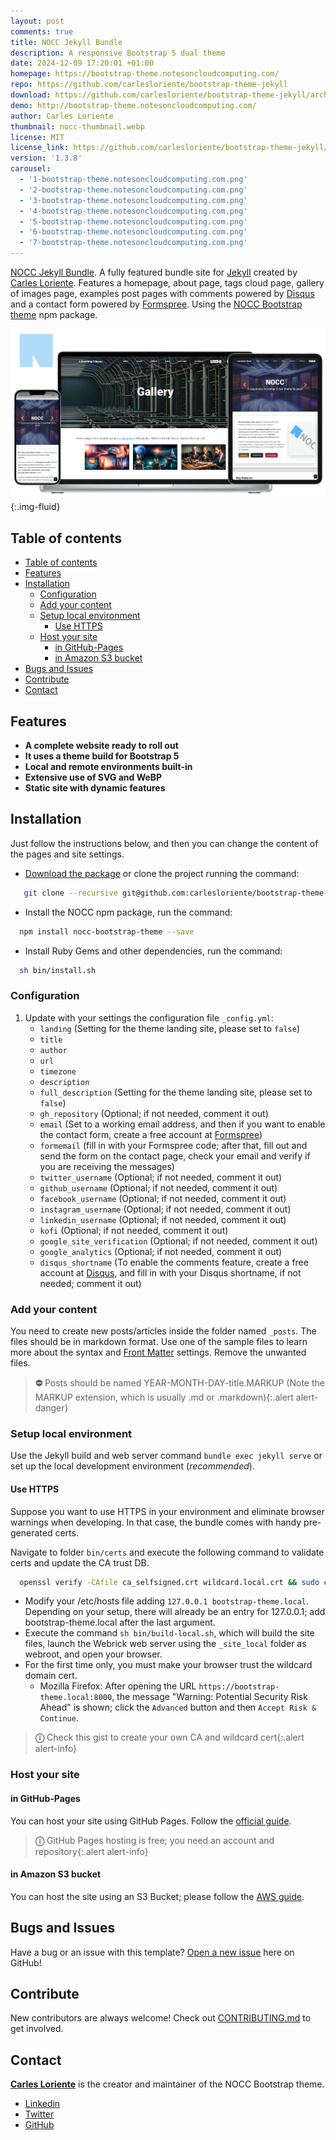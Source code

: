 ```yaml
---
layout: post
comments: true
title: NOCC Jekyll Bundle
description: A responsive Bootstrap 5 dual theme
date: 2024-12-09 17:20:01 +01:00
homepage: https://bootstrap-theme.notesoncloudcomputing.com/
repo: https://github.com/carlesloriente/bootstrap-theme-jekyll
download: https://github.com/carlesloriente/bootstrap-theme-jekyll/archive/refs/heads/main.zip
demo: http://bootstrap-theme.notesoncloudcomputing.com/
author: Carles Loriente
thumbnail: nocc-thumbnail.webp
license: MIT
license_link: https://github.com/carlesloriente/bootstrap-theme-jekyll/blob/main/LICENSE
version: '1.3.8'
carousel:
  - '1-bootstrap-theme.notesoncloudcomputing.com.png'
  - '2-bootstrap-theme.notesoncloudcomputing.com.png'
  - '3-bootstrap-theme.notesoncloudcomputing.com.png'
  - '4-bootstrap-theme.notesoncloudcomputing.com.png'
  - '5-bootstrap-theme.notesoncloudcomputing.com.png'
  - '6-bootstrap-theme.notesoncloudcomputing.com.png'
  - '7-bootstrap-theme.notesoncloudcomputing.com.png'
---
```


[NOCC Jekyll Bundle](https://bootstrap-theme.notesoncloudcomputing.com/). A fully featured bundle site for [Jekyll](https://jekyllrb.com/) created by [Carles Loriente](https://github.com/carlesloriente).
Features a homepage, about page, tags cloud page, gallery of images page, examples post pages with comments powered by [Disqus](https://disqus.com/) and a contact form powered by [Formspree](https://formspree.io/).
Using the [NOCC Bootstrap theme](https://www.npmjs.com/package/nocc-bootstrap-theme) npm package.

![NOCC Jekyll Bundle webshots](/screenshots/2024-12-09-nocc-bootstrap-theme-jekyll/nocc-showcase.webp){:.img-fluid}

## Table of contents

- [Table of contents](#table-of-contents)
- [Features](#features)
- [Installation](#installation)
  - [Configuration](#configuration)
  - [Add your content](#add-your-content)
  - [Setup local environment](#setup-local-environment)
    - [Use HTTPS](#use-https)
  - [Host your site](#host-your-site)
    - [in GitHub-Pages](#in-github-pages)
    - [in Amazon S3 bucket](#in-amazon-s3-bucket)
- [Bugs and Issues](#bugs-and-issues)
- [Contribute](#contribute)
- [Contact](#contact)

## Features

- **A complete website ready to roll out**
- **It uses a theme build for Bootstrap 5**
- **Local and remote environments built-in**
- **Extensive use of SVG and WeBP**
- **Static site with dynamic features**

## Installation

Just follow the instructions below, and then you can change the content of the pages and site settings.

- [Download the package](https://github.com/carlesloriente/bootstrap-theme-jekyll/archive/refs/heads/main.zip) or clone the project running the command:

```bash
   git clone --recursive git@github.com:carlesloriente/bootstrap-theme-jekyll.git
```

- Install the NOCC npm package, run the command:

```bash
  npm install nocc-bootstrap-theme --save
```

- Install Ruby Gems and other dependencies, run the command:

```bash
  sh bin/install.sh
```

### Configuration

1. Update with your settings the configuration file `_config.yml`:
   - `landing` (Setting for the theme landing site, please set to `false`)
   - `title`
   - `author`
   - `url`
   - `timezone`
   - `description`
   - `full_description` (Setting for the theme landing site, please set to `false`)
   - `gh_repository` (Optional; if not needed, comment it out)
   - `email` (Set to a working email address, and then if you want to enable the contact form, create a free account at [Formspree](https://formspree.io))
   - `formemail` (fill in with your Formspree code; after that, fill out and send the form on the contact page, check your email and verify if you are receiving the messages)
   - `twitter_username` (Optional; if not needed, comment it out)
   - `github_username` (Optional; if not needed, comment it out)
   - `facebook_username` (Optional; if not needed, comment it out)
   - `instagram_username` (Optional; if not needed, comment it out)
   - `linkedin_username` (Optional; if not needed, comment it out)
   - `kofi` (Optional; if not needed, comment it out)
   - `google_site_verification` (Optional; if not needed, comment it out)
   - `google_analytics` (Optional; if not needed, comment it out)
   - `disqus_shortname` (To enable the comments feature, create a free account at [Disqus](https://disqus.com), and fill in with your Disqus shortname, if not needed; comment it out)

### Add your content

You need to create new posts/articles inside the folder named `_posts`. The files should be in markdown format. Use one of the sample files to learn more about the syntax and [Front Matter](https://jekyllrb.com/docs/front-matter/) settings. Remove the unwanted files.

> **&#9940;** Posts should be named YEAR-MONTH-DAY-title.MARKUP (Note the MARKUP extension, which is usually .md or .markdown){:.alert alert-danger}

### Setup local environment

Use the Jekyll build and web server command `bundle exec jekyll serve` or set up the local development environment (*recommended*).

#### Use HTTPS

Suppose you want to use HTTPS in your environment and eliminate browser warnings when developing. In that case, the bundle comes with handy pre-generated certs.

Navigate to folder `bin/certs` and execute the following command to validate certs and update the CA trust DB.

```bash
  openssl verify -CAfile ca_selfsigned.crt wildcard.local.crt && sudo cp ca_selfsigned.crt /etc/pki/ca-trust/source/anchors/ && sudo update-ca-trust
```

- Modify your /etc/hosts file adding `127.0.0.1 bootstrap-theme.local`. Depending on your setup, there will already be an entry for 127.0.0.1; add bootstrap-theme.local after the last argument.
- Execute the command `sh bin/build-local.sh`, which will build the site files, launch the Webrick web server using the `_site_local` folder as webroot, and open your browser.
- For the first time only, you must make your browser trust the wildcard domain cert.
  - Mozilla Firefox: After opening the URL `https://bootstrap-theme.local:8000`, the message "Warning: Potential Security Risk Ahead" is shown; click the `Advanced` button and then `Accept Risk & Continue`.

> **&#9432;** Check this gist to create your own CA and wildcard cert{:.alert alert-info}

### Host your site

#### in GitHub-Pages

You can host your site using GitHub Pages. Follow the [official guide](https://docs.github.com/en/pages/getting-started-with-github-pages/creating-a-github-pages-site).

> **&#9432;** GitHub Pages hosting is free; you need an account and repository{:.alert alert-info}

#### in Amazon S3 bucket

You can host the site using an S3 Bucket; please follow the [AWS guide](https://docs.aws.amazon.com/AmazonS3/latest/userguide/WebsiteHosting.html).

## Bugs and Issues

Have a bug or an issue with this template? [Open a new issue](https://github.com/carlesloriente/bootstrap-theme-jekyll/issues) here on GitHub!

## Contribute

New contributors are always welcome! Check out [CONTRIBUTING.md](https://github.com/carlesloriente/bootstrap-theme-jekyll/blob/main/CONTRIBUTING.md) to get involved.

## Contact

**[Carles Loriente](https://www.linkedin.com/in/carles-loriente/)** is the creator and maintainer of the NOCC Bootstrap theme.

- [Linkedin](https://www.linkedin.com/in/carles-loriente)
- [Twitter](https://twitter.com/godarthvader)
- [GitHub](https://github.com/carlesloriente)
